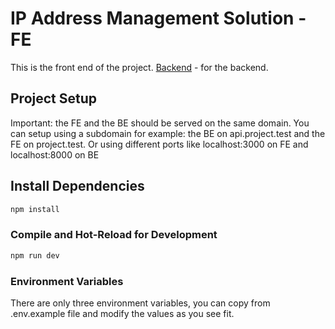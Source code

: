 # IP Address Management Solution - FE

This is the front end of the project.
[Backend](https://github.com/jaspercjc/adgroup-be) - for the backend.

## Project Setup

Important: the FE and the BE should be served on the same domain.
You can setup using a subdomain for example: the BE on api.project.test and the FE on project.test.
Or using different ports like localhost:3000 on FE and localhost:8000 on BE

## Install Dependencies

```sh
npm install
```

### Compile and Hot-Reload for Development

```sh
npm run dev
```

### Environment Variables

There are only three environment variables, you can copy from .env.example file and modify the values as you see fit.
